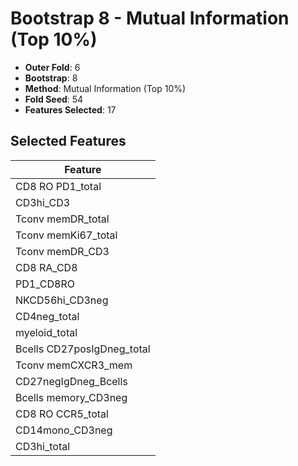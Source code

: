 # Bootstrap 8 - Mutual Information (Top 10%)

- **Outer Fold**: 6
- **Bootstrap**: 8
- **Method**: Mutual Information (Top 10%)
- **Fold Seed**: 54
- **Features Selected**: 17

## Selected Features

| Feature |
|---------|
| CD8 RO PD1_total |
| CD3hi_CD3 |
| Tconv memDR_total |
| Tconv memKi67_total |
| Tconv memDR_CD3 |
| CD8 RA_CD8 |
| PD1_CD8RO |
| NKCD56hi_CD3neg |
| CD4neg_total |
| myeloid_total |
| Bcells CD27posIgDneg_total |
| Tconv memCXCR3_mem |
| CD27negIgDneg_Bcells |
| Bcells memory_CD3neg |
| CD8 RO CCR5_total |
| CD14mono_CD3neg |
| CD3hi_total |
